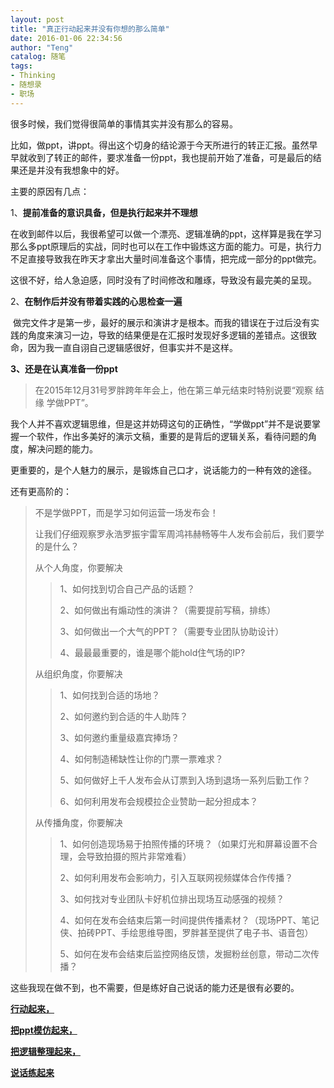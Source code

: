 ```yaml
---
layout: post
title: "真正行动起来并没有你想的那么简单"
date: 2016-01-06 22:34:56
author: "Teng"
catalog: 随笔
tags:
- Thinking
- 随想录
- 职场
---
```

很多时候，我们觉得很简单的事情其实并没有那么的容易。

比如，做ppt，讲ppt。得出这个切身的结论源于今天所进行的转正汇报。虽然早早就收到了转正的邮件，要求准备一份ppt，我也提前开始了准备，可是最后的结果还是并没有我想象中的好。

主要的原因有几点：

1、**提前准备的意识具备，但是执行起来并不理想**

在收到邮件以后，我很希望可以做一个漂亮、逻辑准确的ppt，这样算是我在学习那么多ppt原理后的实战，同时也可以在工作中锻炼这方面的能力。可是，执行力不足直接导致我在昨天才拿出大量时间准备这个事情，把完成一部分的ppt做完。

这很不好，给人急迫感，同时没有了时间修改和雕琢，导致没有最完美的呈现。

2、**在制作后并没有带着实践的心思检查一遍**

 做完文件才是第一步，最好的展示和演讲才是根本。而我的错误在于过后没有实践的角度来演习一边，导致的结果便是在汇报时发现好多逻辑的差错点。这很致命，因为我一直自诩自己逻辑感很好，但事实并不是这样。

**3、还是在认真准备一份ppt**

> 在2015年12月31号罗胖跨年年会上，他在第三单元结束时特别说要“观察 结缘 学做PPT”。

我个人并不喜欢逻辑思维，但是这并妨碍这句的正确性，“学做ppt”并不是说要掌握一个软件，作出多美好的演示文稿，重要的是背后的逻辑关系，看待问题的角度，解决问题的能力。  

更重要的，是个人魅力的展示，是锻炼自己口才，说话能力的一种有效的途径。

还有更高阶的：

> 不是学做PPT，而是学习如何运营一场发布会！
>
> 让我们仔细观察罗永浩罗振宇雷军周鸿祎赫畅等牛人发布会前后，我们要学的是什么？  
>
> 从个人角度，你要解决
>
> > 1、如何找到切合自己产品的话题？  
> >
> > 2、如何做出有煽动性的演讲？（需要提前写稿，排练）
> >
> > 3、如何做出一个大气的PPT？（需要专业团队协助设计）
> >
> > 4、最最最重要的，谁是哪个能hold住气场的IP?
>
> 从组织角度，你要解决
>
> > 1、如何找到合适的场地？  
> >
> > 2、如何邀约到合适的牛人助阵？
> >
> > 3、如何邀约重量级嘉宾捧场？
> >
> > 4、如何制造稀缺性让你的门票一票难求？
> >
> > 5、如何做好上千人发布会从订票到入场到退场一系列后勤工作？
> >
> > 6、如何利用发布会规模拉企业赞助一起分担成本？
>
> 从传播角度，你要解决
>
> > 1、如何创造现场易于拍照传播的环境？（如果灯光和屏幕设置不合理，会导致拍摄的照片非常难看）  
> >
> > 2、如何利用发布会影响力，引入互联网视频媒体合作传播？
> >
> > 3、如何找对专业团队卡好机位排出现场互动感强的视频？
> >
> > 4、如何在发布会结束后第一时间提供传播素材？（现场PPT、笔记侠、拍砖PPT、手绘思维导图，罗胖甚至提供了电子书、语音包）
> >
> > 5、如何在发布会结束后监控网络反馈，发掘粉丝创意，带动二次传播？

这些我现在做不到，也不需要，但是练好自己说话的能力还是很有必要的。

**<span style="text-decoration:underline;">行动起来，</span>**

**<span style="text-decoration:underline;">把ppt模仿起来，</span>**

**<span style="text-decoration:underline;">把逻辑整理起来，</span>**

**<span style="text-decoration:underline;">说话练起来</span>**
